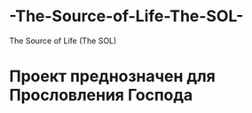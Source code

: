 # -The-Source-of-Life-The-SOL-
 The Source of Life (The SOL)


# Проект преднозначен для Прословления Господа

